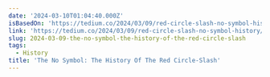 ```yaml
---
date: '2024-03-10T01:04:40.000Z'
isBasedOn: 'https://tedium.co/2024/03/09/red-circle-slash-no-symbol-history/'
link: 'https://tedium.co/2024/03/09/red-circle-slash-no-symbol-history/'
slug: 2024-03-09-the-no-symbol-the-history-of-the-red-circle-slash
tags:
  - History
title: 'The No Symbol: The History Of The Red Circle-Slash'
---
```


